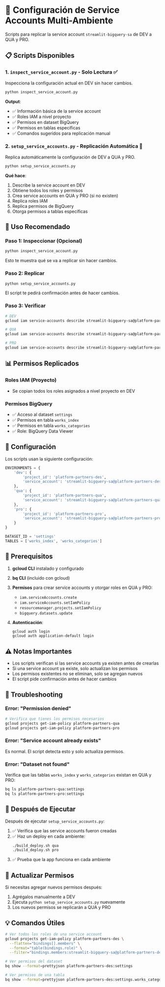 # 🔑 Configuración de Service Accounts Multi-Ambiente

Scripts para replicar la service account `streamlit-bigquery-sa` de DEV a QUA y PRO.

## 📋 Scripts Disponibles

### 1. `inspect_service_account.py` - Solo Lectura ✅

Inspecciona la configuración actual en DEV sin hacer cambios.

```bash
python inspect_service_account.py
```

**Output**:
- ✅ Información básica de la service account
- ✅ Roles IAM a nivel proyecto
- ✅ Permisos en dataset BigQuery
- ✅ Permisos en tablas específicas
- ✅ Comandos sugeridos para replicación manual

### 2. `setup_service_accounts.py` - Replicación Automática 🚀

Replica automáticamente la configuración de DEV a QUA y PRO.

```bash
python setup_service_accounts.py
```

**Qué hace**:
1. Describe la service account en DEV
2. Obtiene todos los roles y permisos
3. Crea service accounts en QUA y PRO (si no existen)
4. Replica roles IAM
5. Replica permisos de BigQuery
6. Otorga permisos a tablas específicas

## 🚀 Uso Recomendado

### Paso 1: Inspeccionar (Opcional)

```bash
python inspect_service_account.py
```

Esto te muestra qué se va a replicar sin hacer cambios.

### Paso 2: Replicar

```bash
python setup_service_accounts.py
```

El script te pedirá confirmación antes de hacer cambios.

### Paso 3: Verificar

```bash
# DEV
gcloud iam service-accounts describe streamlit-bigquery-sa@platform-partners-des.iam.gserviceaccount.com --project=platform-partners-des

# QUA
gcloud iam service-accounts describe streamlit-bigquery-sa@platform-partners-qua.iam.gserviceaccount.com --project=platform-partners-qua

# PRO
gcloud iam service-accounts describe streamlit-bigquery-sa@platform-partners-pro.iam.gserviceaccount.com --project=platform-partners-pro
```

## 📊 Permisos Replicados

### Roles IAM (Proyecto)
- Se copian todos los roles asignados a nivel proyecto en DEV

### Permisos BigQuery
- ✅ Acceso al dataset `settings`
- ✅ Permisos en tabla `works_index`
- ✅ Permisos en tabla `works_categories`
- ✅ Role: BigQuery Data Viewer

## 🔧 Configuración

Los scripts usan la siguiente configuración:

```python
ENVIRONMENTS = {
    'dev': {
        'project_id': 'platform-partners-des',
        'service_account': 'streamlit-bigquery-sa@platform-partners-des.iam.gserviceaccount.com'
    },
    'qua': {
        'project_id': 'platform-partners-qua',
        'service_account': 'streamlit-bigquery-sa@platform-partners-qua.iam.gserviceaccount.com'
    },
    'pro': {
        'project_id': 'platform-partners-pro',
        'service_account': 'streamlit-bigquery-sa@platform-partners-pro.iam.gserviceaccount.com'
    }
}

DATASET_ID = 'settings'
TABLES = ['works_index', 'works_categories']
```

## 🔑 Prerequisitos

1. **gcloud CLI** instalado y configurado
2. **bq CLI** (incluido con gcloud)
3. **Permisos** para crear service accounts y otorgar roles en QUA y PRO:
   - `iam.serviceAccounts.create`
   - `iam.serviceAccounts.setIamPolicy`
   - `resourcemanager.projects.setIamPolicy`
   - `bigquery.datasets.update`

4. **Autenticación**:
   ```bash
   gcloud auth login
   gcloud auth application-default login
   ```

## ⚠️ Notas Importantes

- Los scripts verifican si las service accounts ya existen antes de crearlas
- Si una service account ya existe, solo actualizan los permisos
- Los permisos existentes no se eliminan, solo se agregan nuevos
- El script pide confirmación antes de hacer cambios

## 🐛 Troubleshooting

### Error: "Permission denied"
```bash
# Verifica que tienes los permisos necesarios
gcloud projects get-iam-policy platform-partners-qua
gcloud projects get-iam-policy platform-partners-pro
```

### Error: "Service account already exists"
Es normal. El script detecta esto y solo actualiza permisos.

### Error: "Dataset not found"
Verifica que las tablas `works_index` y `works_categories` existan en QUA y PRO:
```bash
bq ls platform-partners-qua:settings
bq ls platform-partners-pro:settings
```

## 📝 Después de Ejecutar

Después de ejecutar `setup_service_accounts.py`:

1. ✅ Verifica que las service accounts fueron creadas
2. ✅ Haz un deploy en cada ambiente:
   ```bash
   ./build_deploy.sh qua
   ./build_deploy.sh pro
   ```
3. ✅ Prueba que la app funciona en cada ambiente

## 🔄 Actualizar Permisos

Si necesitas agregar nuevos permisos después:

1. Agrégalos manualmente a DEV
2. Ejecuta `python setup_service_accounts.py` nuevamente
3. Los nuevos permisos se replicarán a QUA y PRO

## 💡 Comandos Útiles

```bash
# Ver todos los roles de una service account
gcloud projects get-iam-policy platform-partners-des \
  --flatten="bindings[].members" \
  --format="table(bindings.role)" \
  --filter="bindings.members:streamlit-bigquery-sa@platform-partners-des.iam.gserviceaccount.com"

# Ver permisos del dataset
bq show --format=prettyjson platform-partners-des:settings

# Ver permisos de una tabla
bq show --format=prettyjson platform-partners-des:settings.works_categories
```



